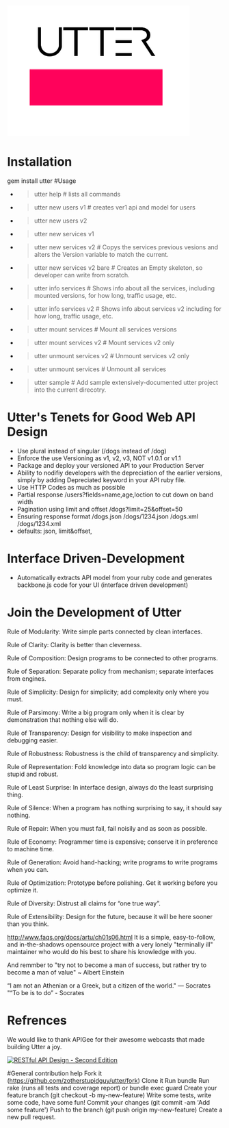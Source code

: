 ![alt tag](utter.png)
# Installation
  gem install utter
#Usage
* > utter help                 # lists all commands
* > utter new users v1         # creates ver1 api and model for users
* > utter new users v2
* > utter new services v1
* > utter new services v2      # Copys the services previous vesions and alters the Version variable to match the current.
* > utter new services v2 bare # Creates an Empty skeleton, so developer can write from scratch.

* > utter info services    # Shows info about all the services, including mounted versions, for how long, traffic usage, etc.
* > utter info services v2 # Shows info about services v2 including for how long, traffic usage, etc.

* > utter mount services      # Mount all services versions
* > utter mount services v2   # Mount services v2 only 
* > utter unmount services v2 # Unmount services v2 only 
* > utter unmount services    # Unmount all services 
* > utter sample              # Add sample extensively-documented utter project into the current direcotry.

# Utter's Tenets for Good Web API Design 
- Use plural instead of singular (/dogs instead of /dog)
- Enforce the use Versioning as v1, v2, v3, NOT v1.0.1 or v1.1 
- Package and deploy your versioned API to your Production Server 
- Ability to nodifiy developers with the depreciation of the earlier versions, simply by adding Depreciated keyword in your API ruby file.
- Use HTTP Codes as much as possible
- Partial response /users?fields=name,age,loction to cut down on band width
- Pagination using limit and offset /dogs?limit=25&offset=50 
- Ensuring response format  /dogs.json  /dogs/1234.json /dogs.xml /dogs/1234.xml  
- defaults: json, limit&offset,  

# Interface Driven-Development 
- Automatically extracts API model from your ruby code and generates backbone.js code for your UI (interface driven development)

# Join the Development of Utter 

Rule of Modularity: Write simple parts connected by clean interfaces.

Rule of Clarity: Clarity is better than cleverness.

Rule of Composition: Design programs to be connected to other programs.

Rule of Separation: Separate policy from mechanism; separate interfaces from engines.

Rule of Simplicity: Design for simplicity; add complexity only where you must.

Rule of Parsimony: Write a big program only when it is clear by demonstration that nothing else will do.

Rule of Transparency: Design for visibility to make inspection and debugging easier.

Rule of Robustness: Robustness is the child of transparency and simplicity.

Rule of Representation: Fold knowledge into data so program logic can be stupid and robust.

Rule of Least Surprise: In interface design, always do the least surprising thing.

Rule of Silence: When a program has nothing surprising to say, it should say nothing.

Rule of Repair: When you must fail, fail noisily and as soon as possible.

Rule of Economy: Programmer time is expensive; conserve it in preference to machine time.

Rule of Generation: Avoid hand-hacking; write programs to write programs when you can.

Rule of Optimization: Prototype before polishing. Get it working before you optimize it.

Rule of Diversity: Distrust all claims for “one true way”.

Rule of Extensibility: Design for the future, because it will be here sooner than you think.

http://www.faqs.org/docs/artu/ch01s06.html
  It is a simple, easy-to-follow, and in-the-shadows opensource project with a very lonely "terminally ill" maintainer who would do his best to share his knowledge with you. 

  And remmber to "try not to become a man of success, but rather try to become a man of value" ~ Albert Einstein

“I am not an Athenian or a Greek, but a citizen of the world." ― Socrates
"“To be is to do” - Socrates
# Refrences
We would like to thank APIGee for their awesome webcasts that made building Utter a joy.

[![RESTful API Design - Second Edition](http://img.youtube.com/vi/QpAhXa12xvU/0.jpg)](https://www.youtube.com/watch?v=QpAhXa12xvU)

#General contribution help
Fork it (https://github.com/zotherstupidguy/utter/fork)
Clone it
Run bundle
Run rake (runs all tests and coverage report) or bundle exec guard
Create your feature branch (git checkout -b my-new-feature)
Write some tests, write some code, have some fun!
Commit your changes (git commit -am 'Add some feature')
Push to the branch (git push origin my-new-feature)
Create a new pull request.
